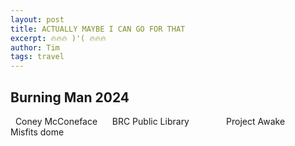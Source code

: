 ```yaml
---
layout: post
title: ACTUALLY MAYBE I CAN GO FOR THAT
excerpt: 🔥🔥🔥 )'( 🔥🔥🔥
author: Tim
tags: travel
---
```


## Burning Man 2024

<img src="/images/burningman2024/01.jpg" alt=""/>  

<img src="/images/burningman2024/02.jpg" alt=""/>  
Coney McConeface

<img src="/images/burningman2024/03.jpg" alt=""/>  

<img src="/images/burningman2024/04.jpg" alt=""/>  

<img src="/images/burningman2024/05.jpg" alt=""/>  

<img src="/images/burningman2024/06.jpg" alt=""/>  

<img src="/images/burningman2024/07.jpg" alt=""/>  
BRC Public Library

<img src="/images/burningman2024/08.jpg" alt=""/>  

<img src="/images/burningman2024/09.jpg" alt=""/>  

<img src="/images/burningman2024/10.jpg" alt=""/>  

<img src="/images/burningman2024/11.jpg" alt=""/>  

<img src="/images/burningman2024/12.jpg" alt=""/>  

<img src="/images/burningman2024/13.jpg" alt=""/>  

<img src="/images/burningman2024/14.jpg" alt=""/>  

<img src="/images/burningman2024/15.jpg" alt=""/>  

<img src="/images/burningman2024/16.jpg" alt=""/>  

<img src="/images/burningman2024/17.jpg" alt=""/>  

<img src="/images/burningman2024/18.jpg" alt=""/>  

<img src="/images/burningman2024/19.jpg" alt=""/>  

<img src="/images/burningman2024/20.jpg" alt=""/>  

<img src="/images/burningman2024/21.jpg" alt=""/>  
Project Awake

<img src="/images/burningman2024/22.jpg" alt=""/>  

<img src="/images/burningman2024/23.jpg" alt=""/>  

<img src="/images/burningman2024/24.jpg" alt=""/>  

<img src="/images/burningman2024/25.jpg" alt=""/>  

<img src="/images/burningman2024/26.jpg" alt=""/>  
Misfits dome
